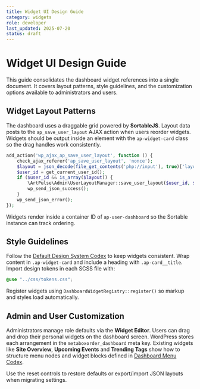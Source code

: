 ```yaml
---
title: Widget UI Design Guide
category: widgets
role: developer
last_updated: 2025-07-20
status: draft
---
```


# Widget UI Design Guide

This guide consolidates the dashboard widget references into a single document. It covers
layout patterns, style guidelines, and the customization options available to administrators
and users.

## Widget Layout Patterns

The dashboard uses a draggable grid powered by **SortableJS**. Layout data posts to the
`ap_save_user_layout` AJAX action when users reorder widgets. Widgets should be output inside
an element with the `ap-widget-card` class so the drag handles work consistently.

```php
add_action('wp_ajax_ap_save_user_layout', function () {
    check_ajax_referer('ap_save_user_layout', 'nonce');
    $layout = json_decode(file_get_contents('php://input'), true)['layout'] ?? [];
    $user_id = get_current_user_id();
    if ($user_id && is_array($layout)) {
        \ArtPulse\Admin\UserLayoutManager::save_user_layout($user_id, $layout);
        wp_send_json_success();
    }
    wp_send_json_error();
});
```

Widgets render inside a container ID of `ap-user-dashboard` so the Sortable instance can
track ordering.

## Style Guidelines

Follow the [Default Design System Codex](../default-design-system-codex.md) to keep widgets
consistent. Wrap content in `.ap-widget-card` and include a heading with `.ap-card__title`.
Import design tokens in each SCSS file with:

```scss
@use "../css/tokens.css";
```

Register widgets using `DashboardWidgetRegistry::register()` so markup and styles load
automatically.

## Admin and User Customization

Administrators manage role defaults via the **Widget Editor**. Users can drag and drop their
personal widgets on the dashboard screen. WordPress stores each arrangement in the
`metaboxorder_dashboard` meta key. Existing widgets like **Site Overview**, **Upcoming Events**
and **Trending Tags** show how to structure menu nodes and widget blocks defined in
[Dashboard Menu Codex](../dashboard-menu-codex.md).

Use the reset controls to restore defaults or export/import JSON layouts when migrating
settings.